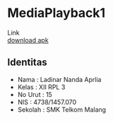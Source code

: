 # MediaPlayback1

Link<br>
[download apk](https://drive.google.com/open?id=0Bz0buv_x413HSWxCUy1yS3ktR0k)

## Identitas
- Nama : Ladinar Nanda Aprlia
- Kelas : XII RPL 3
- No Urut : 15
- NIS : 4738/1457.070 
- Sekolah : SMK Telkom Malang

